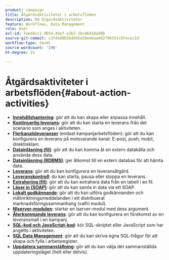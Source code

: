 ```yaml
---
product: campaign
title: Åtgärdsaktiviteter i arbetsflöden
description: Om åtgärdsaktiviteter
feature: Workflows, Data Management
role: User
exl-id: feed4cc1-d654-45e7-a3b2-2bc46418a90b
source-git-commit: c3f4ad0b56dd45d19eebaa4d2f06551c8fecac1d
workflow-type: tm+mt
source-wordcount: '198'
ht-degree: 1%

---
```


# Åtgärdsaktiviteter i arbetsflöden{#about-action-activities}

* **[Innehållshantering](content-management.md)**: gör att du kan skapa eller anpassa innehåll.
* **[Kontinuerlig leverans](continuous-delivery.md)**: gör att du kan starta en leverans från det scenario som anges i aktiviteten.
* **[Flerkanalsleveranser](cross-channel-deliveries.md)** (endast kampanjarbetsflöden): gör att du kan konfigurera en leverans på motsvarande kanal: E-post, push, mobil, direktreklam.
* **[Datainläsning (fil)](data-loading-rdbms.md)**: gör att du kan komma åt en extern datakälla och använda dess data.
* **[Datainläsning (RDBMS)](data-loading-rdbms.md)**: ger åtkomst till en extern databas för att hämta data.
* **[Leverans](delivery.md)**: gör att du kan konfigurera en leveransåtgärd.
* **[Leveranskontroll](delivery-control.md)**: du kan starta, pausa eller stoppa en leverans.
* **[Extrahering (fil)](extraction-file.md)**: gör att du kan extrahera data från en tabell i en fil.
* **[Läser in (SOAP)](loading-soap.md)**: gör att du kan samla in data via ett SOAP.
* **[Lokalt godkännande](local-approval.md)**: gör att du kan utföra godkännanden och målinriktningsmeddelanden i ett distribuerat marknadsföringssammanhang (valfri modul).
* **[Nlserver-modulen](nlserver-module.md)**: startar en lserver-modul med dess argument.
* **[Återkommande leverans](recurring-delivery.md)**: gör att du kan konfigurera en förekomst av en leveransmall i en kampanj.
* **[SQL-kod och JavaScript-kod](sql-code-and-javascript-code.md)**: kör SQL-skriptet eller JavaScript som har angetts i aktiviteten.
* **[SQL Data Management](sql-data-management.md)**: gör att du kan skriva egna SQL-frågor för att skapa och fylla i arbetsregister.
* **[Uppdatera sammanställning](update-aggregate.md)**: gör att du kan välja det sammanställda uppdateringsläget (helt eller delvis).

